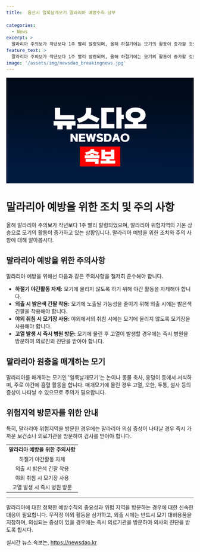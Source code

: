 ```yaml
---
title:  울산시 얼룩날개모기 말라리아 예방수칙 당부

categories:
  - News
excerpt: >
  말라리아 주의보가 작년보다 1주 빨리 발령되며, 올해 하절기에는 모기의 활동이 증가할 것으로 예상된다. 말라리아 예방을 위해 밝은색 긴팔 착용, 야외 취침 시 모기장 사용 등의 예방수칙을 철저히 준수해야 한다. 특히 위험지역 방문자는 의심 증상 발생 시 즉시 의료기관을 방문해야 한다.울산시에서는 말라리아 예방수칙을 강조하며 시민들의 주의를 당부하고 있다.
feature_text: >
  말라리아 주의보가 작년보다 1주 빨리 발령되며, 올해 하절기에는 모기의 활동이 증가할 것으로 예상된다. 말라리아 예방을 위해 밝은색 긴팔 착용, 야외 취침 시 모기장 사용 등의 예방수칙을 철저히 준수해야 한다. 특히 위험지역 방문자는 의심 증상 발생 시 즉시 의료기관을 방문해야 한다.울산시에서는 말라리아 예방수칙을 강조하며 시민들의 주의를 당부하고 있다.
image: '/assets/img/newsdao_breakingnews.jpg'
---
```


<p><img src="/assets/img/newsdao_breakingnews.jpg" alt="implanttips 속보" /></p>

<h1>말라리아 예방을 위한 조치 및 주의 사항</h1>

<p data-ke-size="size16">올해 말라리아 주의보가 작년보다 1주 빨리 발령되었으며, 말라리아 위험지역의 기온 상승으로 모기의 활동이 증가하고 있는 상황입니다. 말라리아 예방을 위한 조치와 주의 사항에 대해 알아봅시다.</p>

<h2>말라리아 예방을 위한 주의사항</h2>

<p data-ke-size="size16">말라리아 예방을 위해선 다음과 같은 주의사항을 철저히 준수해야 합니다.</p>

<ul>
  <li><b>하절기 야간활동 자제:</b> 모기에 물리지 않도록 하기 위해 야간 활동을 자제해야 합니다.</li>
  <li><b>외출 시 밝은색 긴팔 착용:</b> 모기에 노출될 가능성을 줄이기 위해 외출 시에는 밝은색 긴팔을 착용해야 합니다.</li>
  <li><b>야외 취침 시 모기장 사용:</b> 야외에서의 취침 시에는 모기에 물리지 않도록 모기장을 사용해야 합니다.</li>
  <li><b>고열 발생 시 즉시 병원 방문:</b> 모기에 물린 후 고열이 발생할 경우에는 즉시 병원을 방문하여 의료진의 진단을 받아야 합니다.</li>
</ul>

<h2>말라리아 원충을 매개하는 모기</h2>

<p data-ke-size="size16">말라리아를 매개하는 모기인 '얼룩날개모기'는 논이나 동물 축사, 웅덩이 등에서 서식하며, 주로 야간에 흡혈 활동을 합니다. 매개모기에 물린 경우 고열, 오한, 두통, 설사 등의 증상이 나타날 수 있으므로 주의가 필요합니다.</p>

<h2>위험지역 방문자를 위한 안내</h2>

<p data-ke-size="size16">특히, 말라리아 위험지역을 방문한 경우에는 말라리아 의심 증상이 나타날 경우 즉시 가까운 보건소나 의료기관을 방문하여 검사를 받아야 합니다.</p>

<table>
  <tr>
    <td style="text-align: center; height: 17px;"><b>말라리아 예방을 위한 주의사항</b></td>
  </tr>
  <tr>
    <td style="text-align: center; height: 17px;">하절기 야간활동 자제</td>
  </tr>
  <tr>
    <td style="text-align: center; height: 17px;">외출 시 밝은색 긴팔 착용</td>
  </tr>
  <tr>
    <td style="text-align: center; height: 17px;">야외 취침 시 모기장 사용</td>
  </tr>
  <tr>
    <td style="text-align: center; height: 17px;">고열 발생 시 즉시 병원 방문</td>
  </tr>
</table>

<hr>

<p data-ke-size="size16">말라리아에 대한 정확한 예방수칙의 중요성과 위험 지역을 방문하는 경우에 대한 신속한 대응이 필요합니다. 무작정 야외 활동을 삼가하고, 외출 시에는 반드시 모기 대비용품을 지참하며, 의심되는 증상이 있을 경우에는 즉시 의료기관을 방문하여 의사의 진단을 받도록 합시다.</p>
실시간 뉴스 속보는, <a href="https://newsdao.kr" rel="dofollow">https://newsdao.kr</a>



